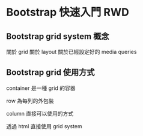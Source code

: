 # Bootstrap 快速入門 RWD

## Bootstrap grid system 概念

關於 grid
關於 layout 
關於已經設定好的 media queries

## Bootstrap grid 使用方式

container 是一種 grid 的容器

row 為每列的外包裝

column 直接可以使用的方式

透過 html 直接使用 grid system


